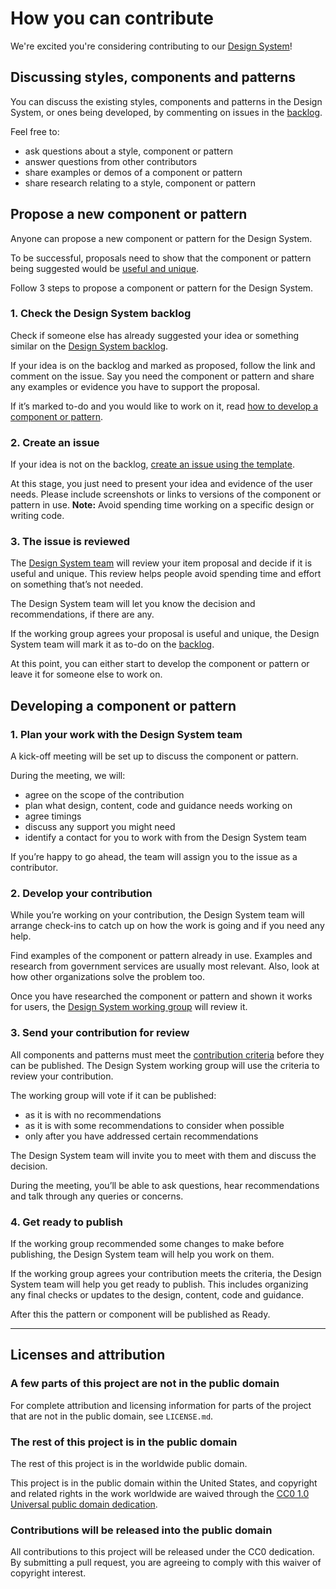 # How you can contribute

We're excited you're considering contributing to our [Design System](https://design.cms.gov)!

## Discussing styles, components and patterns

You can discuss the existing styles, components and patterns in the Design System, or ones being developed, by commenting on issues in the [backlog](https://github.com/CMSgov/design-system/projects/3).

Feel free to:

- ask questions about a style, component or pattern
- answer questions from other contributors
- share examples or demos of a component or pattern
- share research relating to a style, component or pattern

## Propose a new component or pattern

Anyone can propose a new component or pattern for the Design System.

To be successful, proposals need to show that the component or pattern being suggested would be [useful and unique](CRITERIA.md).

Follow 3 steps to propose a component or pattern for the Design System.

### 1. Check the Design System backlog

Check if someone else has already suggested your idea or something similar on the [Design System backlog](https://github.com/CMSgov/design-system/projects/3).

If your idea is on the backlog and marked as proposed, follow the link and comment on the issue. Say you need the component or pattern and share any examples or evidence you have to support the proposal.

If it’s marked to-do and you would like to work on it, read [how to develop a component or pattern](#developing-a-component-or-pattern).

### 2. Create an issue

If your idea is not on the backlog, [create an issue using the template](/ISSUE_TEMPLATE/propose_new_item.md).

At this stage, you just need to present your idea and evidence of the user needs. Please include screenshots or links to versions of the component or pattern in use. **Note:** Avoid spending time working on a specific design or writing code.

### 3. The issue is reviewed

The [Design System team](/guides/GOVERNANCE.md#design-system-team) will review your item proposal and decide if it is useful and unique.
This review helps people avoid spending time and effort on something that’s not needed.

The Design System team will let you know the decision and recommendations, if there are any.

If the working group agrees your proposal is useful and unique, the Design System team will mark it as to-do on the [ backlog](https://github.com/CMSgov/design-system/projects/3).

At this point, you can either start to develop the component or pattern or leave it for someone else to work on.

## Developing a component or pattern

### 1. Plan your work with the Design System team

A kick-off meeting will be set up to discuss the component or pattern.

During the meeting, we will:

- agree on the scope of the contribution
- plan what design, content, code and guidance needs working on
- agree timings
- discuss any support you might need
- identify a contact for you to work with from the Design System team

If you’re happy to go ahead, the team will assign you to the issue as a contributor.

### 2. Develop your contribution

While you’re working on your contribution, the Design System team will arrange check-ins to catch up on how the work is going and if you need any help.

Find examples of the component or pattern already in use. Examples and research from government services are usually most relevant. Also, look at how other organizations solve the problem too.

Once you have researched the component or pattern and shown it works for users, the [Design System working group](#) will review it.

### 3. Send your contribution for review

All components and patterns must meet the [contribution criteria](CRITERIA.md) before they can be published. The Design System working group will use the criteria to review your contribution.

The working group will vote if it can be published:

- as it is with no recommendations
- as it is with some recommendations to consider when possible
- only after you have addressed certain recommendations

The Design System team will invite you to meet with them and discuss the decision.

During the meeting, you’ll be able to ask questions, hear recommendations and talk through any queries or concerns.

### 4. Get ready to publish

If the working group recommended some changes to make before publishing, the Design System team will help you work on them.

If the working group agrees your contribution meets the criteria, the Design System team will help you get ready to publish. This includes organizing any final checks or updates to the design, content, code and guidance.

After this the pattern or component will be published as Ready.

-----

## Licenses and attribution

### A few parts of this project are not in the public domain

For complete attribution and licensing information for parts of the project that are not in the public domain, see `LICENSE.md`.

### The rest of this project is in the public domain

The rest of this project is in the worldwide public domain.

This project is in the public domain within the United States, and
copyright and related rights in the work worldwide are waived through
the [CC0 1.0 Universal public domain dedication](https://creativecommons.org/publicdomain/zero/1.0/).

### Contributions will be released into the public domain

All contributions to this project will be released under the CC0
dedication. By submitting a pull request, you are agreeing to comply
with this waiver of copyright interest.
